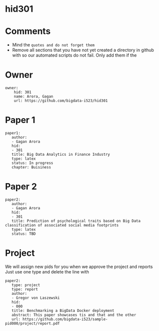 # hid301
# Comments

* Mind the ```quotes and do not forget them```
* Remove all sections that you have not yet created a directory in github with so our automated scripts do not fail. Only add them if the 

# Owner

```
owner:
    hid: 301
    name: Arora, Gagan
    url: https://github.com/bigdata-i523/hid301
```

# Paper 1

```
paper1:
   author: 
   - Gagan Arora
   hid:
   - 301
   title: Big Data Analytics in Finance Industry
   type: latex
   status: In progress
   chapter: Buisiness
```
   
# Paper 2

```
paper2:
   author: 
   - Gagan Arora 
   hid:
   - 301
   title: Prediction of psychological traits based on Big Data classification of associated social media footprints
   type: latex
   status: TBD
```

# Project 

We will assign new pids for you when we approve the project and reports   
Just use one type and delete the line with 

```
paper2:
   type: project
   type: report
   author: 
   - Gregor von Laszewski
   hid:
   - 000
   title: Benchmarking a BigData Docker deployment
   abstract: This paper showcases tis and that and the other 
   url: https://github.com/bigdata-i523/sample-pid000/project/report.pdf
```
   
